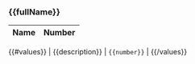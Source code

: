 ### {{fullName}}

| Name | Number |
| ---- | ------ |
{{#values}}
| <MessageField name="{{name}}">{{description}}</MessageField> | `{{number}}` |
{{/values}}
